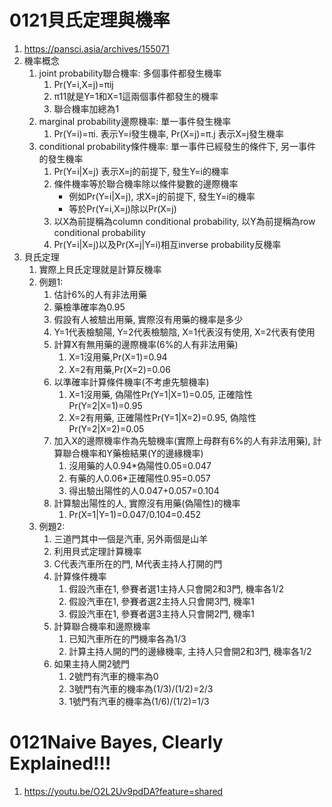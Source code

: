 # 0121貝氏定理與機率
1. https://pansci.asia/archives/155071
2. 機率概念
    1. joint probability聯合機率: 多個事件都發生機率
        1. Pr(Y=i,X=j)=πij
        2. π11就是Y=1和X=1這兩個事件都發生的機率
        3. 聯合機率加總為1
    2. marginal probability邊際機率: 單一事件發生機率
        1. Pr(Y=i)=πi. 表示Y=i發生機率, Pr(X=j)=π.j 表示X=j發生機率
    3. conditional probability條件機率: 單一事件已經發生的條件下, 另一事件的發生機率
        1. Pr(Y=i|X=j) 表示X=j的前提下, 發生Y=i的機率
        2. 條件機率等於聯合機率除以條件變數的邊際機率
            - 例如Pr(Y=i|X=j), 求X=j的前提下, 發生Y=i的機率
            - 等於Pr(Y=i,X=j)除以Pr(X=j)
        3. 以X為前提稱為column conditional probability, 以Y為前提稱為row conditional probability
        4. Pr(Y=i|X=j)以及Pr(X=j|Y=i)相互inverse probability反機率
3. 貝氏定理
    1. 實際上貝氏定理就是計算反機率
    2. 例題1:
        1. 估計6%的人有非法用藥
        2. 藥檢準確率為0.95
        3. 假設有人被驗出用藥, 實際沒有用藥的機率是多少
        4. Y=1代表檢驗陽, Y=2代表檢驗陰, X=1代表沒有使用, X=2代表有使用
        5. 計算X有無用藥的邊際機率(6%的人有非法用藥)
            1. X=1沒用藥,Pr(X=1)=0.94
            2. X=2有用藥,Pr(X=2)=0.06
        6. 以準確率計算條件機率(不考慮先驗機率)
            1. X=1沒用藥, 偽陽性Pr(Y=1|X=1)=0.05, 正確陰性Pr(Y=2|X=1)=0.95
            2. X=2有用藥, 正確陽性Pr(Y=1|X=2)=0.95, 偽陰性Pr(Y=2|X=2)=0.05
        7. 加入X的邊際機率作為先驗機率(實際上母群有6%的人有非法用藥), 計算聯合機率和Y藥檢結果(Y的邊緣機率)
            1. 沒用藥的人0.94*偽陽性0.05=0.047
            2. 有藥的人0.06*正確陽性0.95=0.057
            3. 得出驗出陽性的人0.047+0.057=0.104
        8. 計算驗出陽性的人, 實際沒有用藥(偽陽性)的機率
            1. Pr(X=1|Y=1)=0.047/0.104=0.452
    3. 例題2:
        1. 三道門其中一個是汽車, 另外兩個是山羊
        2. 利用貝式定理計算機率
        3. C代表汽車所在的門, M代表主持人打開的門
        4. 計算條件機率
            1. 假設汽車在1, 參賽者選1主持人只會開2和3門, 機率各1/2
            2. 假設汽車在1, 參賽者選2主持人只會開3門, 機率1
            3. 假設汽車在1, 參賽者選3主持人只會開2門, 機率1
        5. 計算聯合機率和邊際機率
            1. 已知汽車所在的門機率各為1/3
            2. 計算主持人開的門的邊緣機率, 主持人只會開2和3門, 機率各1/2
        6. 如果主持人開2號門
            1. 2號門有汽車的機率為0
            2. 3號門有汽車的機率為(1/3)/(1/2)=2/3
            3. 1號門有汽車的機率為(1/6)/(1/2)=1/3
# 0121Naive Bayes, Clearly Explained!!!
1. https://youtu.be/O2L2Uv9pdDA?feature=shared
